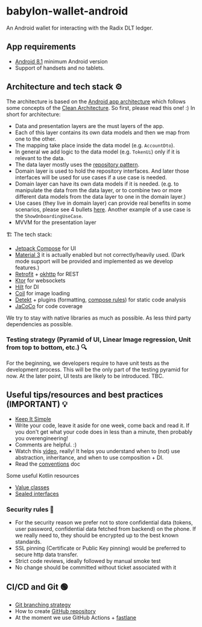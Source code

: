 # babylon-wallet-android
An Android wallet for interacting with the Radix DLT ledger.

## App requirements
- [Android 8.1](https://developer.android.com/about/versions/oreo/android-8.1) minimum Android version
- Support of handsets and no tablets.

## Architecture and tech stack ⚙️
The architecture is based on the [Android app architecture](https://developer.android.com/topic/architecture) which follows some concepts of the [Clean Architecture](https://blog.cleancoder.com/uncle-bob/2012/08/13/the-clean-architecture.html).
So first, please read this one! :) 
In short for architecture:
- Data and presentation layers are the must layers of the app.
- Each of this layer contains its own data models and then we map from one to the other.
- The mapping take place inside the data model (e.g. `AccountDto`). 
- In general we add logic to the data model (e.g. `TokenUi`) only if it is relevant to the data.
- The data layer mostly uses the [repository pattern](https://developer.android.com/static/codelabs/basic-android-kotlin-training-repository-pattern/img/69021c8142d29198.png).
- Domain layer is used to hold the repository interfaces. And later those interfaces will be used for use cases if a use case is needed.
- Domain layer can have its own data models if it is needed. (e.g. to manipulate the data from the data layer, or to combine two or more different data models from the data layer to one in the domain layer.)
- Use cases (they live in domain layer) can provide real benefits in some scenarios, please see 4 bullets [here](https://developer.android.com/topic/architecture/domain-layer). Another example of a use case is the `ShowOnboardingUseCase`.
- MVVM for the presentation layer

🏗️ The tech stack:
- [Jetpack Compose](https://developer.android.com/jetpack/compose) for UI
- [Material 3](https://m3.material.io/) it is actually enabled but not correctly/heavily used. (Dark mode support will be provided and implemented as we develop features.)
- [Retrofit](https://square.github.io/retrofit/) + [okhttp](https://square.github.io/okhttp/) for REST
- [Ktor](https://ktor.io/) for websockets
- [Hilt](https://developer.android.com/training/dependency-injection/hilt-android) for DI
- [Coil](https://coil-kt.github.io/coil/) for image loading
- [Detekt](https://detekt.dev/) + plugins (formatting, [compose rules](https://twitter.github.io/compose-rules/)) for static code analysis
- [JaCoCo](https://www.eclemma.org/jacoco/) for code coverage

We try to stay with native libraries as much as possible. As less third party dependencies as possible.

### Testing strategy (Pyramid of UI, Linear Image regression, Unit from top to bottom, etc.) 🔍

For the beginning, we developers require to have unit tests as the development process. This will be the only part of the testing pyramid for now. At the later point, UI tests are likely to be introduced. TBC.

## Useful tips/resources and best practices (IMPORTANT) 💡
- [Keep It Simple](https://imageio.forbes.com/specials-images/imageserve/6141f431cb79cea26593300b/Shortcut-From-Point-A-to-Point-B-Concept/960x0.jpg?format=jpg&width=960)
- Write your code, leave it aside for one week, come back and read it. If you don't get what your code does in less than a minute, then probably you overengineering!
- Comments are helpful. :) 
- Watch this [video](https://www.youtube.com/watch?v=OMPfEXIlTVE), really! It helps you understand when to (not) use abstraction, inheritance, and when to use composition + DI.
- Read the [conventions](https://github.com/radixdlt/babylon-wallet-android/blob/main/docs/Conventions.md) doc

Some useful Kotlin resources
- [Value classes](https://quickbirdstudios.com/blog/kotlin-value-classes/)
- [Sealed interfaces](https://quickbirdstudios.com/blog/sealed-interfaces-kotlin/ )

### Security rules 🔐
- For the security reason we prefer not to store confidential data (tokens, user password, confidential data fetched from backend) on the phone. If we really need to, they should be encrypted up to the best known standards. 
- SSL pinning (Certificate or Public Key pinning) would be preferred to secure http data transfer. 
- Strict code reviews, ideally followed by manual smoke test 
- No change should be committed without ticket associated with it

## CI/CD and Git 🟢
- [Git branching strategy](https://radixdlt.atlassian.net/wiki/spaces/AT/pages/2826076188/Git+branching+strategy)
- How to create [GitHub repository](https://radixdlt.atlassian.net/wiki/spaces/EN/pages/2804023327/Github+repositories)
- At the moment we use GitHub Actions + [fastlane](https://fastlane.tools/)


